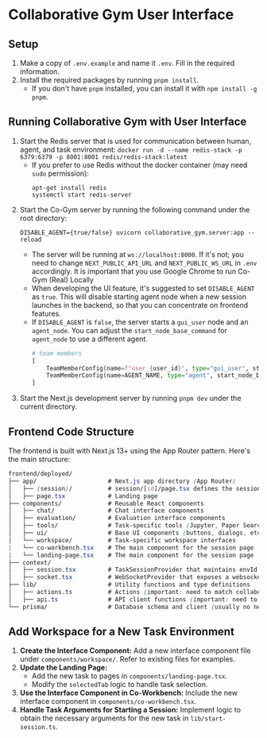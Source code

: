 # Collaborative Gym User Interface

## Setup
1. Make a copy of `.env.example` and name it `.env`. Fill in the required information.
2. Install the required packages by running `pnpm install`.
    - If you don't have `pnpm` installed, you can install it with `npm install -g pnpm`.


## Running Collaborative Gym with User Interface
1. Start the Redis server that is used for communication between human, agent, and task environment: `docker run -d --name redis-stack -p 6379:6379 -p 8001:8001 redis/redis-stack:latest`
    - If you prefer to use Redis without the docker container (may need `sudo` permission):
      ```shell
      apt-get install redis
      systemctl start redis-server
      ```
2. Start the Co-Gym server by running the following command under the root directory:
    ```shell
   DISABLE_AGENT={true/false} uvicorn collaborative_gym.server:app --reload
    ```
   - The server will be running at `ws://localhost:8000`. If it's not; you need to change `NEXT_PUBLIC_API_URL` and `NEXT_PUBLIC_WS_URL` in `.env` accordingly. It is important that you use Google Chrome to run Co-Gym (Real) Locally
   - When developing the UI feature, it's suggested to set `DISABLE_AGENT` as `true`. This will disable starting agent node when a new session launches in the backend, so that you can concentrate on frontend features.
   - If `DISABLE_AGENT` is `false`, the server starts a `gui_user` node and an `agent_node`. You can adjust the `start_node_base_command` for `agent_node` to use a different agent.
        ```python
        # team members
        [
            TeamMemberConfig(name=f"user_{user_id}", type="gui_user", start_node_base_command=""),
            TeamMemberConfig(name=AGENT_NAME, type="agent", start_node_base_command="python -m demo_agent.collaborative_agent_with_situational_planning.agent --model-name gpt-4o --wait-time 1 --enhance-user-control")
        ]
        ```
3. Start the Next.js development server by running `pnpm dev` under the current directory.


## Frontend Code Structure
The frontend is built with Next.js 13+ using the App Router pattern. Here's the main structure:

```scss
frontend/deployed/
├── app/                    # Next.js app directory (App Router)
│   ├── (session)/          # session/[id]/page.tsx defines the session page, session/[id]/evaluation/page.tsx defines the result eval page
│   ├── page.tsx            # Landing page
├── components/             # Reusable React components
│   ├── chat/               # Chat interface components
│   ├── evaluation/         # Evaluation interface components
│   ├── tools/              # Task-specific tools (Jupyter, Paper Search, etc.)
│   ├── ui/                 # Base UI components (buttons, dialogs, etc.) Please prioritize using Material UI components; only use components here if they are better suited
│   └── workspace/          # Task-specific workspace interfaces
|   └── co-workbench.tsx    # The main component for the session page
|   └── landing-page.tsx    # The main component for the session page
├── context/
│   ├── session.tsx         # TaskSessionProvider that maintains envId across different components
│   ├── socket.tsx          # WebSocketProvider that exposes a websocket for bi-directional communication
├── lib/                    # Utility functions and type definitions
│   ├── actions.ts          # Actions (important: need to match collaborative_gym/env)
│   ├── api.ts              # API client functions (important: need to match collaborative_gym/server.py)
└── prisma/                 # Database schema and client (usually no need to change)
```

## Add Workspace for a New Task Environment
1. **Create the Interface Component:** Add a new interface component file under `components/workspace/`. Refer to existing files for examples.
2. **Update the Landing Page:**
    - Add the new task to pages in `components/landing-page.tsx`.
    - Modify the `selectedTab` logic to handle task selection.
3. **Use the Interface Component in Co-Workbench:** Include the new interface component in `components/co-workbench.tsx`.
4. **Handle Task Arguments for Starting a Session:** Implement logic to obtain the necessary arguments for the new task in `lib/start-session.ts`.


